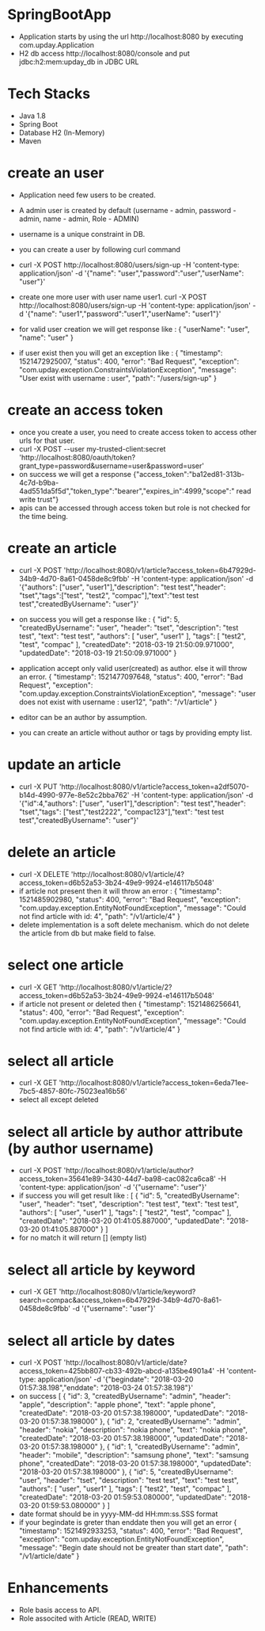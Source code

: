 # SpringBootApp
  
  - Application starts by using the url http://localhost:8080 by executing com.upday.Application
  - H2 db access http://localhost:8080/console and put jdbc:h2:mem:upday_db in JDBC URL
  
# Tech Stacks
  - Java 1.8
  - Spring Boot
  - Database H2 (In-Memory)
  - Maven
        
# create an user
  - Application need few users to be created.
  - A admin user is created by default (username - admin, password - admin, name - admin, Role - ADMIN)
  - username is a unique constraint in DB.
  
  - you can create a user by following curl command
  - curl -X POST http://localhost:8080/users/sign-up -H 'content-type: application/json' -d '{"name":    "user","password":"user","userName": "user"}'
  - create one more user with user name user1.
    curl -X POST http://localhost:8080/users/sign-up -H 'content-type: application/json' -d '{"name":    "user1","password":"user1","userName": "user1"}'
    
  - for valid user creation we will get response like : {
    "userName": "user",
    "name": "user"
    }
    
  - if user exist then you will get an exception like : {
    "timestamp": 1521472925007,
    "status": 400,
    "error": "Bad Request",
    "exception": "com.upday.exception.ConstraintsViolationException",
    "message": "User exist with username : user",
    "path": "/users/sign-up"
    }
    
# create an access token
   - once you create a user, you need to create access token to access other urls for that user.
   - curl -X POST  --user my-trusted-client:secret  'http://localhost:8080/oauth/token?grant_type=password&username=user&password=user'
   - on success we will get a response 
     {"access_token":"ba12ed81-313b-4c7d-b9ba-4ad551da5f5d","token_type":"bearer","expires_in":4999,"scope":"
     read write trust"}
   - apis can be accessed through access token but role is not checked for the time being.
  
# create an article
   - curl -X POST 'http://localhost:8080/v1/article?access_token=6b47929d-34b9-4d70-8a61-0458de8c9fbb' -H 'content-type: application/json' -d '{"authors": ["user", "user1"],"description": "test test","header": "tset","tags":["test", "test2", "compac"],"text":"test test test","createdByUsername": "user"}'
   - on success you will get a response like :
     {
      "id": 5,
      "createdByUsername": "user",
      "header": "tset",
      "description": "test test",
      "text": "test test",
      "authors": [
        "user",
        "user1"
      ],
      "tags": [
        "test2",
        "test",
        "compac"
      ],
      "createdDate": "2018-03-19 21:50:09.971000",
      "updatedDate": "2018-03-19 21:50:09.971000"
     }
     
  - application accept only valid user(created) as author. else it will throw an error.
    {
    "timestamp": 1521477097648,
    "status": 400,
    "error": "Bad Request",
    "exception": "com.upday.exception.ConstraintsViolationException",
    "message": "user does not exist with username : user12",
    "path": "/v1/article"
   }
  - editor can be an author by assumption.
  - you can create an article without author or tags by providing empty list.
 
# update an article
  - curl -X PUT 'http://localhost:8080/v1/article?access_token=a2df5070-b14d-4990-977e-8e52c2bba762' -H 'content-type: application/json' -d '{"id":4,"authors": ["user", "user1"],"description": "test test","header": "tset","tags": ["test","test2222", "compac123"],"text": "test test test","createdByUsername": "user"}' 
  
# delete an article
  - curl -X DELETE 'http://localhost:8080/v1/article/4?access_token=d6b52a53-3b24-49e9-9924-e146117b5048'
  - if article not present then it will throw an error : 
    {
    "timestamp": 1521485902980,
    "status": 400,
    "error": "Bad Request",
    "exception": "com.upday.exception.EntityNotFoundException",
    "message": "Could not find article with id: 4",
    "path": "/v1/article/4"
    }
   - delete implementation is a soft delete mechanism. which do not delete the article from db but make field to false.
   
# select one article
  - curl -X GET 'http://localhost:8080/v1/article/2?access_token=d6b52a53-3b24-49e9-9924-e146117b5048'
  - if article not present or deleted then
    {
    "timestamp": 1521486256641,
    "status": 400,
    "error": "Bad Request",
    "exception": "com.upday.exception.EntityNotFoundException",
    "message": "Could not find article with id: 4",
    "path": "/v1/article/4"
    }

# select all article
  - curl -X GET 'http://localhost:8080/v1/article?access_token=6eda71ee-7bc5-4857-80fc-75023ea16b56'
  - select all except deleted
  
# select all article by author attribute (by  author username)
  - curl -X POST 'http://localhost:8080/v1/article/author?access_token=35641e89-3430-44d7-ba98-cac082ca6ca8' -H 'content-type: application/json' -d '{"username": "user"}'
  - if success you will get result like :
    [
    {
        "id": 5,
        "createdByUsername": "user",
        "header": "tset",
        "description": "test test",
        "text": "test test",
        "authors": [
            "user",
            "user1"
        ],
        "tags": [
            "test2",
            "test",
            "compac"
        ],
        "createdDate": "2018-03-20 01:41:05.887000",
        "updatedDate": "2018-03-20 01:41:05.887000"
    }
   ]
 - for no match it will return [] (empty list)
 
 # select all article by keyword
  - curl -X GET 'http://localhost:8080/v1/article/keyword?search=compac&access_token=6b47929d-34b9-4d70-8a61-0458de8c9fbb' -d '{"username": "user"}'
  
 # select all article by dates
  - curl -X POST 'http://localhost:8080/v1/article/date?access_token=425bb807-cb33-492b-abcd-a135be4901a4' -H 'content-type: application/json' -d '{"begindate": "2018-03-20 01:57:38.198","enddate": "2018-03-24 01:57:38.198"}'
  - on success
    [
    {
        "id": 3,
        "createdByUsername": "admin",
        "header": "apple",
        "description": "apple phone",
        "text": "apple phone",
        "createdDate": "2018-03-20 01:57:38.198000",
        "updatedDate": "2018-03-20 01:57:38.198000"
    },
    {
        "id": 2,
        "createdByUsername": "admin",
        "header": "nokia",
        "description": "nokia phone",
        "text": "nokia phone",
        "createdDate": "2018-03-20 01:57:38.198000",
        "updatedDate": "2018-03-20 01:57:38.198000"
    },
    {
        "id": 1,
        "createdByUsername": "admin",
        "header": "mobile",
        "description": "samsung phone",
        "text": "samsung phone",
        "createdDate": "2018-03-20 01:57:38.198000",
        "updatedDate": "2018-03-20 01:57:38.198000"
    },
    {
        "id": 5,
        "createdByUsername": "user",
        "header": "tset",
        "description": "test test",
        "text": "test test",
        "authors": [
            "user",
            "user1"
        ],
        "tags": [
            "test2",
            "test",
            "compac"
        ],
        "createdDate": "2018-03-20 01:59:53.080000",
        "updatedDate": "2018-03-20 01:59:53.080000"
    }
    ]     
 - date format should be in yyyy-MM-dd HH:mm:ss.SSS format
 - if your begindate is greter than enddate then you will get an error
    {
    "timestamp": 1521492933253,
    "status": 400,
    "error": "Bad Request",
    "exception": "com.upday.exception.EntityNotFoundException",
    "message": "Begin date should not be greater than start date",
    "path": "/v1/article/date"
    }

# Enhancements
 - Role basis access to API.
 - Role associted with Article (READ, WRITE)
